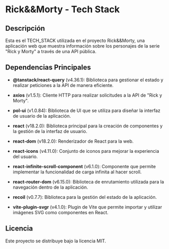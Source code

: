 # Rick&&Morty - Tech Stack

## Descripción

Esta es el TECH_STACK utilizada en el proyecto Rick&&Morty, una aplicación web que muestra información sobre los personajes de la serie "Rick y Morty" a través de una API pública.

## Dependencias Principales

- **@tanstack/react-query** (v4.36.1): Biblioteca para gestionar el estado y realizar peticiones a la API de manera eficiente.

- **axios** (v1.5.1): Cliente HTTP para realizar solicitudes a la API de "Rick y Morty".

- **pol-ui** (v1.0.84): Biblioteca de UI que se utiliza para diseñar la interfaz de usuario de la aplicación.

- **react** (v18.2.0): Biblioteca principal para la creación de componentes y la gestión de la interfaz de usuario.

- **react-dom** (v18.2.0): Renderizador de React para la web.

- **react-icons** (v4.11.0): Conjunto de iconos para mejorar la experiencia del usuario.

- **react-infinite-scroll-component** (v6.1.0): Componente que permite implementar la funcionalidad de carga infinita al hacer scroll.

- **react-router-dom** (v6.15.0): Biblioteca de enrutamiento utilizada para la navegación dentro de la aplicación.

- **recoil** (v0.7.7): Biblioteca para la gestión del estado de la aplicación.

- **vite-plugin-svgr** (v4.1.0): Plugin de Vite que permite importar y utilizar imágenes SVG como componentes en React.
 
## Licencia

Este proyecto se distribuye bajo la licencia MIT.

